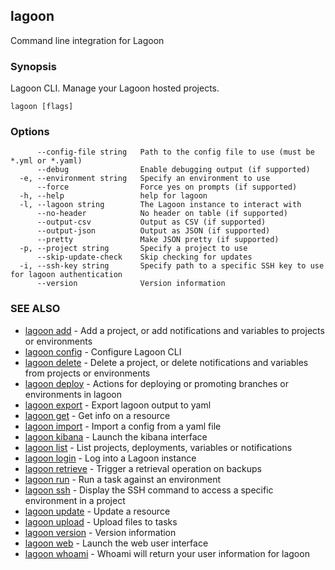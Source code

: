## lagoon

Command line integration for Lagoon

### Synopsis

Lagoon CLI. Manage your Lagoon hosted projects.

```
lagoon [flags]
```

### Options

```
      --config-file string   Path to the config file to use (must be *.yml or *.yaml)
      --debug                Enable debugging output (if supported)
  -e, --environment string   Specify an environment to use
      --force                Force yes on prompts (if supported)
  -h, --help                 help for lagoon
  -l, --lagoon string        The Lagoon instance to interact with
      --no-header            No header on table (if supported)
      --output-csv           Output as CSV (if supported)
      --output-json          Output as JSON (if supported)
      --pretty               Make JSON pretty (if supported)
  -p, --project string       Specify a project to use
      --skip-update-check    Skip checking for updates
  -i, --ssh-key string       Specify path to a specific SSH key to use for lagoon authentication
      --version              Version information
```

### SEE ALSO

* [lagoon add](lagoon_add.md)	 - Add a project, or add notifications and variables to projects or environments
* [lagoon config](lagoon_config.md)	 - Configure Lagoon CLI
* [lagoon delete](lagoon_delete.md)	 - Delete a project, or delete notifications and variables from projects or environments
* [lagoon deploy](lagoon_deploy.md)	 - Actions for deploying or promoting branches or environments in lagoon
* [lagoon export](lagoon_export.md)	 - Export lagoon output to yaml
* [lagoon get](lagoon_get.md)	 - Get info on a resource
* [lagoon import](lagoon_import.md)	 - Import a config from a yaml file
* [lagoon kibana](lagoon_kibana.md)	 - Launch the kibana interface
* [lagoon list](lagoon_list.md)	 - List projects, deployments, variables or notifications
* [lagoon login](lagoon_login.md)	 - Log into a Lagoon instance
* [lagoon retrieve](lagoon_retrieve.md)	 - Trigger a retrieval operation on backups
* [lagoon run](lagoon_run.md)	 - Run a task against an environment
* [lagoon ssh](lagoon_ssh.md)	 - Display the SSH command to access a specific environment in a project
* [lagoon update](lagoon_update.md)	 - Update a resource
* [lagoon upload](lagoon_upload.md)	 - Upload files to tasks
* [lagoon version](lagoon_version.md)	 - Version information
* [lagoon web](lagoon_web.md)	 - Launch the web user interface
* [lagoon whoami](lagoon_whoami.md)	 - Whoami will return your user information for lagoon

